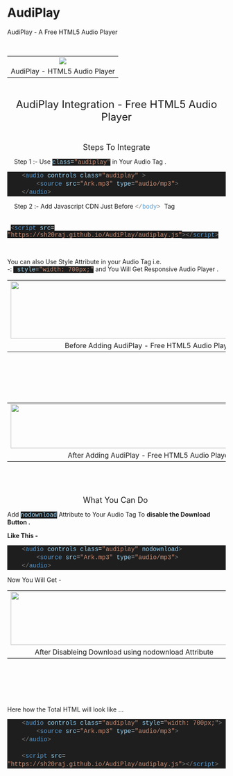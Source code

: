 # AudiPlay
AudiPlay - A Free HTML5 Audio Player 
<p>&nbsp;</p><table align="center" cellpadding="0" cellspacing="0" class="tr-caption-container" style="margin-left: auto; margin-right: auto;"><tbody><tr><td style="text-align: center;"><a href="https://1.bp.blogspot.com/-_pNGRfKhrOY/YDEmYVlt9dI/AAAAAAAAAjs/ev6XuuMm8xo9CD3_bOC74Wl5L7kueNnQACLcBGAsYHQ/s256/logo.png" style="margin-left: auto; margin-right: auto;"><img border="0" data-original-height="256" data-original-width="256" src="https://1.bp.blogspot.com/-_pNGRfKhrOY/YDEmYVlt9dI/AAAAAAAAAjs/ev6XuuMm8xo9CD3_bOC74Wl5L7kueNnQACLcBGAsYHQ/s0/logo.png" /></a></td></tr><tr><td class="tr-caption" style="text-align: center;">AudiPlay - HTML5 Audio Player</td></tr></tbody></table><br /><p></p><p style="text-align: center;"><span style="font-size: x-large;">AudiPlay Integration - Free HTML5 Audio Player</span></p><p style="text-align: center;"><br /></p><p style="text-align: center;"><span style="font-size: large;">Steps To Integrate</span></p><p><span>&nbsp; &nbsp; Step 1 :-&nbsp;</span>Use&nbsp;<span style="background-color: #1e1e1e; color: #9cdcfe; font-family: Consolas, &quot;Courier New&quot;, monospace; font-size: 14px; white-space: pre;">class</span><span style="background-color: #1e1e1e; color: #d4d4d4; font-family: Consolas, &quot;Courier New&quot;, monospace; font-size: 14px; white-space: pre;">=</span><span style="background-color: #1e1e1e; color: #ce9178; font-family: Consolas, &quot;Courier New&quot;, monospace; font-size: 14px; white-space: pre;">"audiplay"</span>&nbsp;in Your Audio Tag .</p><div style="background-color: #1e1e1e; font-family: Consolas, &quot;Courier New&quot;, monospace; font-size: 14px; line-height: 19px; white-space: pre;"><div><span style="color: #d4d4d4;">&nbsp;&nbsp;&nbsp;&nbsp;</span><span style="color: grey;">&lt;</span><span style="color: #569cd6;">audio</span><span style="color: #d4d4d4;">&nbsp;</span><span style="color: #9cdcfe;">controls</span><span style="color: #d4d4d4;">&nbsp;</span><span style="color: #9cdcfe;">class</span><span style="color: #d4d4d4;">=</span><span style="color: #ce9178;">"audiplay"</span><span style="color: #d4d4d4;"> </span><span style="color: grey;">&gt;</span></div><div style="color: #d4d4d4;">&nbsp;&nbsp;&nbsp;&nbsp;&nbsp;&nbsp;&nbsp;&nbsp;<span style="color: grey;">&lt;</span><span style="color: #569cd6;">source</span>&nbsp;<span style="color: #9cdcfe;">src</span>=<span style="color: #ce9178;">"Ark.mp3"</span>&nbsp;<span style="color: #9cdcfe;">type</span>=<span style="color: #ce9178;">"audio/mp3"</span><span style="color: grey;">&gt;</span></div><div style="color: #d4d4d4;">&nbsp;&nbsp;&nbsp;&nbsp;<span style="color: grey;">&lt;/</span><span style="color: #569cd6;">audio</span><span style="color: grey;">&gt;</span></div></div><p><span><span>&nbsp; &nbsp; Step 2 :- Add Javascript CDN Just Before&nbsp;</span></span><span style="color: grey; font-family: Consolas, &quot;Courier New&quot;, monospace; font-size: 14px; white-space: pre;">&lt;/</span><span style="color: #569cd6; font-family: Consolas, &quot;Courier New&quot;, monospace; font-size: 14px; white-space: pre;">body</span><span style="color: grey; font-family: Consolas, &quot;Courier New&quot;, monospace; font-size: 14px; white-space: pre;">&gt; </span>Tag</p><p><span><span><span>&nbsp;&nbsp; &nbsp;</span><span>&nbsp;&nbsp; &nbsp;</span><span>&nbsp; &nbsp;&nbsp;</span></span></span><span style="background-color: #1e1e1e; color: grey; font-family: Consolas, &quot;Courier New&quot;, monospace; font-size: 14px; white-space: pre;">&lt;</span><span style="background-color: #1e1e1e; color: #569cd6; font-family: Consolas, &quot;Courier New&quot;, monospace; font-size: 14px; white-space: pre;">script</span><span style="background-color: #1e1e1e; color: #d4d4d4; font-family: Consolas, &quot;Courier New&quot;, monospace; font-size: 14px; white-space: pre;">&nbsp;</span><span style="background-color: #1e1e1e; color: #9cdcfe; font-family: Consolas, &quot;Courier New&quot;, monospace; font-size: 14px; white-space: pre;">src</span><span style="background-color: #1e1e1e; color: #d4d4d4; font-family: Consolas, &quot;Courier New&quot;, monospace; font-size: 14px; white-space: pre;">=</span><span style="background-color: #1e1e1e;"><span style="color: #ce9178; font-family: Consolas, Courier New, monospace;"><span style="font-size: 14px; white-space: pre;">"https://sh20raj.github.io/AudiPlay/audiplay.js"</span></span></span><span style="background-color: #1e1e1e; color: grey; font-family: Consolas, &quot;Courier New&quot;, monospace; font-size: 14px; white-space: pre;">&gt;&lt;/</span><span style="background-color: #1e1e1e; color: #569cd6; font-family: Consolas, &quot;Courier New&quot;, monospace; font-size: 14px; white-space: pre;">script</span><span style="background-color: #1e1e1e; color: grey; font-family: Consolas, &quot;Courier New&quot;, monospace; font-size: 14px; white-space: pre;">&gt;</span></p><p><br /></p><p>You can also Use Style Attribute in your Audio Tag i.e. -:&nbsp;<span style="background-color: #1e1e1e; color: #d4d4d4; font-family: Consolas, &quot;Courier New&quot;, monospace; font-size: 14px; white-space: pre;">&nbsp;</span><span style="background-color: #1e1e1e; color: #9cdcfe; font-family: Consolas, &quot;Courier New&quot;, monospace; font-size: 14px; white-space: pre;">style</span><span style="background-color: #1e1e1e; color: #d4d4d4; font-family: Consolas, &quot;Courier New&quot;, monospace; font-size: 14px; white-space: pre;">=</span><span style="background-color: #1e1e1e; color: #ce9178; font-family: Consolas, &quot;Courier New&quot;, monospace; font-size: 14px; white-space: pre;">"</span><span style="background-color: #1e1e1e; color: #ce9178; font-family: Consolas, &quot;Courier New&quot;, monospace; font-size: 14px; white-space: pre;">width:&nbsp;700px;</span><span style="background-color: #1e1e1e; color: #ce9178; font-family: Consolas, &quot;Courier New&quot;, monospace; font-size: 14px; white-space: pre;">"</span>&nbsp;and You Will Get Responsive Audio Player .</p><table align="center" cellpadding="0" cellspacing="0" class="tr-caption-container" style="margin-left: auto; margin-right: auto;"><tbody><tr><td style="text-align: center;"><a href="https://1.bp.blogspot.com/-az7XMaTr12Y/YDEsxAKNOAI/AAAAAAAAAj4/3np_RXRA3-gC9OQaLN-L73dPij8mEubUACLcBGAsYHQ/s893/Before%2BAdding%2BAudiPlayer.PNG" style="margin-left: auto; margin-right: auto;"><img border="0" data-original-height="183" data-original-width="893" height="132" src="https://1.bp.blogspot.com/-az7XMaTr12Y/YDEsxAKNOAI/AAAAAAAAAj4/3np_RXRA3-gC9OQaLN-L73dPij8mEubUACLcBGAsYHQ/w640-h132/Before%2BAdding%2BAudiPlayer.PNG" width="640" /></a></td></tr><tr><td class="tr-caption" style="text-align: center;">Before Adding AudiPlay - Free HTML5 Audio Player</td></tr></tbody></table><br /><br /><br /><br /><br /><table align="center" cellpadding="0" cellspacing="0" class="tr-caption-container" style="margin-left: auto; margin-right: auto;"><tbody><tr><td style="text-align: center;"><a href="https://1.bp.blogspot.com/-Z_cISx35hIY/YDEsyM0PtII/AAAAAAAAAj8/_KuMVOonOzUSqIeJvpFR-dTeajhTZ5WAQCLcBGAsYHQ/s846/After%2BAdding%2BAudiPlayer.PNG" style="margin-left: auto; margin-right: auto;"><img border="0" data-original-height="135" data-original-width="846" height="102" src="https://1.bp.blogspot.com/-Z_cISx35hIY/YDEsyM0PtII/AAAAAAAAAj8/_KuMVOonOzUSqIeJvpFR-dTeajhTZ5WAQCLcBGAsYHQ/w640-h102/After%2BAdding%2BAudiPlayer.PNG" width="640" /></a></td></tr><tr><td class="tr-caption" style="text-align: center;">After Adding AudiPlay - Free HTML5 Audio Player</td></tr></tbody></table><br /><p><br /></p><p style="text-align: center;"><span style="font-size: large;">What You Can Do&nbsp;</span></p><p>Add&nbsp;<span style="background-color: #1e1e1e; color: #9cdcfe; font-family: Consolas, &quot;Courier New&quot;, monospace; font-size: 14px; white-space: pre;">nodownload</span>&nbsp;Attribute to Your Audio Tag To <b>disable the Download Button .</b></p><p><b>Like This -</b></p><div style="background-color: #1e1e1e; color: #d4d4d4; font-family: Consolas, &quot;Courier New&quot;, monospace; font-size: 14px; line-height: 19px; white-space: pre;"><div>&nbsp;&nbsp;&nbsp;&nbsp;<span style="color: grey;">&lt;</span><span style="color: #569cd6;">audio</span>&nbsp;<span style="color: #9cdcfe;">controls</span>&nbsp;<span style="color: #9cdcfe;">class</span>=<span style="color: #ce9178;">"audiplay"</span>&nbsp;<span style="color: #9cdcfe;">nodownload</span><span style="color: grey;">&gt;</span></div><div>&nbsp;&nbsp;&nbsp;&nbsp;&nbsp;&nbsp;&nbsp;&nbsp;<span style="color: grey;">&lt;</span><span style="color: #569cd6;">source</span>&nbsp;<span style="color: #9cdcfe;">src</span>=<span style="color: #ce9178;">"Ark.mp3"</span>&nbsp;<span style="color: #9cdcfe;">type</span>=<span style="color: #ce9178;">"audio/mp3"</span><span style="color: grey;">&gt;</span></div><div>&nbsp;&nbsp;&nbsp;&nbsp;<span style="color: grey;">&lt;/</span><span style="color: #569cd6;">audio</span><span style="color: grey;">&gt;</span></div></div><p>Now You Will Get -</p><table align="center" cellpadding="0" cellspacing="0" class="tr-caption-container" style="margin-left: auto; margin-right: auto;"><tbody><tr><td style="text-align: center;"><a href="https://1.bp.blogspot.com/-E3teJdXvoVI/YDEt_6Z9QEI/AAAAAAAAAkM/9LZVcPD12Hg3bzAlbDl-W_XcIetE44yPACLcBGAsYHQ/s582/After%2BDisableing%2BDownload%2Busing%2Bnodownload%2BAttribute.PNG" style="margin-left: auto; margin-right: auto;"><img border="0" data-original-height="137" data-original-width="582" height="123" src="https://1.bp.blogspot.com/-E3teJdXvoVI/YDEt_6Z9QEI/AAAAAAAAAkM/9LZVcPD12Hg3bzAlbDl-W_XcIetE44yPACLcBGAsYHQ/w523-h123/After%2BDisableing%2BDownload%2Busing%2Bnodownload%2BAttribute.PNG" width="523" /></a></td></tr><tr><td class="tr-caption" style="text-align: center;">After Disableing Download using nodownload Attribute</td></tr></tbody></table><br /><p><br /></p><p><br /></p><p>Here how the Total HTML will look like ...</p><div style="background-color: #1e1e1e; line-height: 19px;"><div style="color: #d4d4d4; font-family: Consolas, &quot;Courier New&quot;, monospace; font-size: 14px; white-space: pre;">&nbsp;&nbsp;&nbsp;&nbsp;<span style="color: grey;">&lt;</span><span style="color: #569cd6;">audio</span>&nbsp;<span style="color: #9cdcfe;">controls</span>&nbsp;<span style="color: #9cdcfe;">class</span>=<span style="color: #ce9178;">"audiplay"</span>&nbsp;<span style="color: #9cdcfe;">style</span>=<span style="color: #ce9178;">"</span><span style="color: #ce9178;">width:&nbsp;700px;</span><span style="color: #ce9178;">"</span><span style="color: grey;">&gt;</span></div><div style="color: #d4d4d4; font-family: Consolas, &quot;Courier New&quot;, monospace; font-size: 14px; white-space: pre;">&nbsp;&nbsp;&nbsp;&nbsp;&nbsp;&nbsp;&nbsp;&nbsp;<span style="color: grey;">&lt;</span><span style="color: #569cd6;">source</span>&nbsp;<span style="color: #9cdcfe;">src</span>=<span style="color: #ce9178;">"Ark.mp3"</span>&nbsp;<span style="color: #9cdcfe;">type</span>=<span style="color: #ce9178;">"audio/mp3"</span><span style="color: grey;">&gt;</span></div><div style="color: #d4d4d4; font-family: Consolas, &quot;Courier New&quot;, monospace; font-size: 14px; white-space: pre;">&nbsp;&nbsp;&nbsp;&nbsp;<span style="color: grey;">&lt;/</span><span style="color: #569cd6;">audio</span><span style="color: grey;">&gt;</span></div><br /><div><span style="color: #d4d4d4; font-family: Consolas, Courier New, monospace;"><span style="font-size: 14px; white-space: pre;">&nbsp;&nbsp;&nbsp;&nbsp;</span></span><span style="color: grey; font-family: Consolas, &quot;Courier New&quot;, monospace; font-size: 14px; white-space: pre;">&lt;</span><span style="color: #569cd6; font-family: Consolas, &quot;Courier New&quot;, monospace; font-size: 14px; white-space: pre;">script</span><span style="color: #d4d4d4; font-family: Consolas, Courier New, monospace;"><span style="font-size: 14px; white-space: pre;">&nbsp;</span></span><span style="color: #9cdcfe; font-family: Consolas, &quot;Courier New&quot;, monospace; font-size: 14px; white-space: pre;">src</span><span style="color: #d4d4d4; font-family: Consolas, Courier New, monospace;"><span style="font-size: 14px; white-space: pre;">=</span></span><span style="color: #ce9178; font-family: Consolas, Courier New, monospace;"><span style="font-size: 14px; white-space: pre;">"https://sh20raj.github.io/AudiPlay/audiplay.js"</span></span><span style="color: grey; font-family: Consolas, &quot;Courier New&quot;, monospace; font-size: 14px; white-space: pre;">&gt;&lt;/</span><span style="color: #569cd6; font-family: Consolas, &quot;Courier New&quot;, monospace; font-size: 14px; white-space: pre;">script</span><span style="color: grey; font-family: Consolas, &quot;Courier New&quot;, monospace; font-size: 14px; white-space: pre;">&gt;</span></div></div><p><br /></p><p><br /></p>
